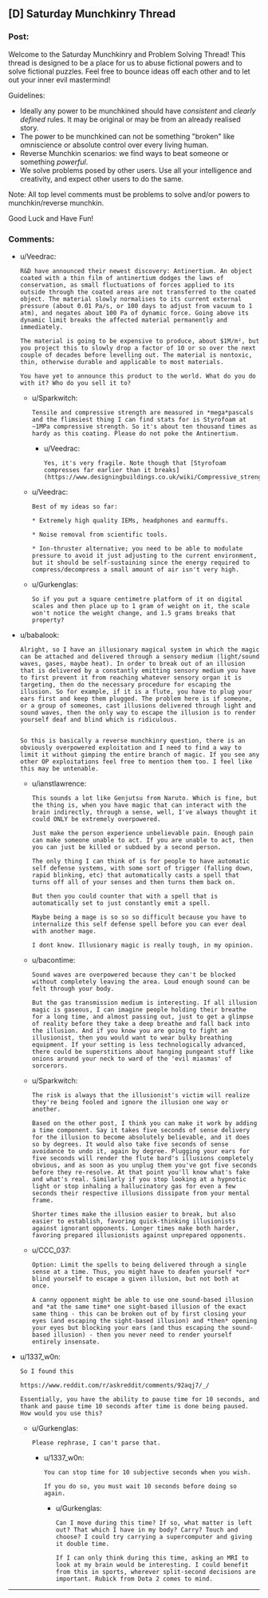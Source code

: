 ## [D] Saturday Munchkinry Thread

### Post:

Welcome to the Saturday Munchkinry and Problem Solving Thread! This thread is designed to be a place for us to abuse fictional powers and to solve fictional puzzles. Feel free to bounce ideas off each other and to let out your inner evil mastermind! 

Guidelines:

* Ideally any power to be munchkined should have *consistent* and *clearly defined* rules. It may be original or may be from an already realised story.
* The power to be munchkined can not be something "broken" like omniscience or absolute control over every living human.
* Reverse Munchkin scenarios: we find ways to beat someone or something  *powerful*.
* We solve problems posed by other users. Use all your intelligence and creativity, and expect other users to do the same.

Note: All top level comments must be problems to solve and/or powers to munchkin/reverse munchkin.

Good Luck and Have Fun!


### Comments:

- u/Veedrac:
  ```
  R&D have announced their newest discovery: Antinertium. An object coated with a thin film of antinertium dodges the laws of conservation, as small fluctuations of forces applied to its outside through the coated areas are not transferred to the coated object. The material slowly normalises to its current external pressure (about 0.01 Pa/s, or 100 days to adjust from vacuum to 1 atm), and negates about 100 Pa of dynamic force. Going above its dynamic limit breaks the affected material permanently and immediately.

  The material is going to be expensive to produce, about $1M/m², but you project this to slowly drop a factor of 10 or so over the next couple of decades before levelling out. The material is nontoxic, thin, otherwise durable and applicable to most materials.

  You have yet to announce this product to the world. What do you do with it? Who do you sell it to?
  ```

  - u/Sparkwitch:
    ```
    Tensile and compressive strength are measured in *mega*pascals and the flimsiest thing I can find stats for is Styrofoam at ~1MPa compressive strength. So it's about ten thousand times as hardy as this coating. Please do not poke the Antinertium.
    ```

    - u/Veedrac:
      ```
      Yes, it's very fragile. Note though that [Styrofoam compresses far earlier than it breaks](https://www.designingbuildings.co.uk/wiki/Compressive_strength_of_expanded_polystyrene_for_civil_engineering).
      ```

  - u/Veedrac:
    ```
    Best of my ideas so far:

    * Extremely high quality IEMs, headphones and earmuffs.

    * Noise removal from scientific tools.

    * Ion-thruster alternative; you need to be able to modulate pressure to avoid it just adjusting to the current environment, but it should be self-sustaining since the energy required to compress/decompress a small amount of air isn't very high.
    ```

  - u/Gurkenglas:
    ```
    So if you put a square centimetre platform of it on digital scales and then place up to 1 gram of weight on it, the scale won't notice the weight change, and 1.5 grams breaks that property?
    ```

- u/babalook:
  ```
  Alright, so I have an illusionary magical system in which the magic can be attached and delivered through a sensory medium (light/sound waves, gases, maybe heat). In order to break out of an illusion that is delivered by a constantly emitting sensory medium you have to first prevent it from reaching whatever sensory organ it is targeting, then do the necessary procedure for escaping the illusion. So for example, if it is a flute, you have to plug your ears first and keep them plugged. The problem here is if someone, or a group of someones, cast illusions delivered through light and sound waves, then the only way to escape the illusion is to render yourself deaf and blind which is ridiculous.


  So this is basically a reverse munchkinry question, there is an obviously overpowered exploitation and I need to find a way to limit it without gimping the entire branch of magic. If you see any other OP exploitations feel free to mention them too. I feel like this may be untenable.
  ```

  - u/ianstlawrence:
    ```
    This sounds a lot like Genjutsu from Naruto. Which is fine, but the thing is, when you have magic that can interact with the brain indirectly, through a sense, well, I've always thought it could ONLY be extremely overpowered.

    Just make the person experience unbelievable pain. Enough pain can make someone unable to act. If you are unable to act, then you can just be killed or subdued by a second person.

    The only thing I can think of is for people to have automatic self defense systems, with some sort of trigger (falling down, rapid blinking, etc) that automatically casts a spell that turns off all of your senses and then turns them back on.

    But then you could counter that with a spell that is automatically set to just constantly emit a spell. 

    Maybe being a mage is so so so difficult because you have to internalize this self defense spell before you can ever deal with another mage.

    I dont know. Illusionary magic is really tough, in my opinion.
    ```

  - u/bacontime:
    ```
    Sound waves are overpowered because they can't be blocked without completely leaving the area. Loud enough sound can be felt through your body.

    But the gas transmission medium is interesting. If all illusion magic is gaseous, I can imagine people holding their breathe for a long time, and almost passing out, just to get a glimpse of reality before they take a deep breathe and fall back into the illusion. And if you know you are going to fight an illusionist, then you would want to wear bulky breathing equipment. If your setting is less technologically advanced, there could be superstitions about hanging pungeant stuff like onions around your neck to ward of the 'evil miasmas' of sorcerors.
    ```

  - u/Sparkwitch:
    ```
    The risk is always that the illusionist's victim will realize they're being fooled and ignore the illusion one way or another.

    Based on the other post, I think you can make it work by adding a time component. Say it takes five seconds of sense delivery for the illusion to become absolutely believable, and it does so by degrees. It would also take five seconds of sense avoidance to undo it, again by degree. Plugging your ears for five seconds will render the flute bard's illusions completely obvious, and as soon as you unplug them you've got five seconds before they re-resolve. At that point you'll know what's fake and what's real. Similarly if you stop looking at a hypnotic light or stop inhaling a hallucinatory gas for even a few seconds their respective illusions dissipate from your mental frame.

    Shorter times make the illusion easier to break, but also easier to establish, favoring quick-thinking illusionists against ignorant opponents. Longer times make both harder, favoring prepared illusionists against unprepared opponents.
    ```

  - u/CCC_037:
    ```
    Option: Limit the spells to being delivered through a single sense at a time. Thus, you might have to deafen yourself *or* blind yourself to escape a given illusion, but not both at once.

    A canny opponent might be able to use one sound-based illusion and *at the same time* one sight-based illusion of the exact same thing - this can be broken out of by first closing your eyes (and escaping the sight-based illusion) and *then* opening your eyes but blocking your ears (and thus escaping the sound-based illusion) - then you never need to render yourself entirely insensate.
    ```

- u/1337_w0n:
  ```
  So I found this

  https://www.reddit.com/r/askreddit/comments/92aqj7/_/

  Essentially, you have the ability to pause time for 10 seconds, and thank and pause time 10 seconds after time is done being paused. How would you use this?
  ```

  - u/Gurkenglas:
    ```
    Please rephrase, I can't parse that.
    ```

    - u/1337_w0n:
      ```
      You can stop time for 10 subjective seconds when you wish.

      If you do so, you must wait 10 seconds before doing so again.
      ```

      - u/Gurkenglas:
        ```
        Can I move during this time? If so, what matter is left out? That which I have in my body? Carry? Touch and choose? I could try carrying a supercomputer and giving it double time.

        If I can only think during this time, asking an MRI to look at my brain would be interesting. I could benefit from this in sports, wherever split-second decisions are important. Rubick from Dota 2 comes to mind.
        ```

---

